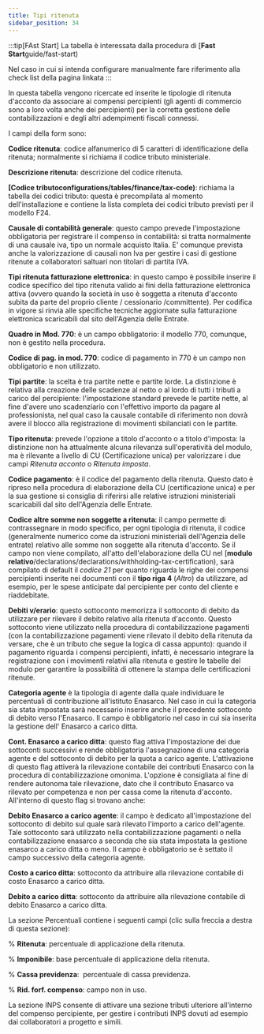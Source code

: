 ```yaml
---
title: Tipi ritenuta
sidebar_position: 34
---
```

:::tip[FAst Start]
La tabella è interessata dalla procedura di [**Fast Start**guide/fast-start)

Nel caso in cui si intenda configurare manualmente fare riferimento alla check list della pagina linkata
:::

In questa tabella vengono ricercate ed inserite le tipologie di ritenuta d'acconto da associare ai compensi percipienti (gli agenti di commercio sono a loro volta anche dei percipienti) per la corretta gestione delle contabilizzazioni e degli altri adempimenti fiscali connessi.

I campi della form sono:

**Codice ritenuta**: codice alfanumerico di 5 caratteri di identificazione della ritenuta; normalmente si richiama il codice tributo ministeriale.

**Descrizione ritenuta**: descrizione del codice ritenuta.

**[Codice tributoconfigurations/tables/finance/tax-code)**: richiama la tabella dei codici tributo: questa è precompilata al momento dell'installazione e contiene la lista completa dei codici tributo previsti per il modello F24.

**Causale di contabilità generale**: questo campo prevede l'impostazione obbligatoria per registrare il compenso in contabilità: si tratta normalmente di una causale iva, tipo un normale acquisto Italia. E' comunque prevista anche la valorizzazione di causali non Iva per gestire i casi di gestione ritenute a collaboratori saltuari non titolari di partita IVA.

**Tipi ritenuta fatturazione elettronica**: in questo campo è possibile inserire il codice specifico del tipo ritenuta valido ai fini della fatturazione elettronica attiva (ovvero quando la società in uso è soggetta a ritenuta d'acconto subita da parte del proprio cliente / cessionario /committente). Per codifica in vigore si rinvia alle specifiche tecniche aggiornate sulla fatturazione elettronica scaricabili dal sito dell'Agenzia delle Entrate.

**Quadro in Mod. 770**: è un campo obbligatorio: il modello 770, comunque, non è gestito nella procedura.

**Codice di pag. in mod. 770**: codice di pagamento in 770 è un campo non obbligatorio e non utilizzato.

**Tipi partite**: la scelta è tra partite nette e partite lorde. La distinzione è relativa alla creazione delle scadenze al netto o al lordo di tutti i tributi a carico del percipiente: l'impostazione standard prevede le partite nette, al fine d'avere uno scadenziario con l'effettivo importo da pagare al professionista, nel qual caso la causale contabile di riferimento non dovrà avere il blocco alla registrazione di movimenti sbilanciati con le partite.

**Tipo ritenuta**: prevede l'opzione a titolo d'acconto o a titolo d'imposta: la distinzione non ha attualmente alcuna rilevanza sull'operatività del modulo, ma è rilevante a livello di CU (Certificazione unica) per valorizzare i due campi *Ritenuta acconto* o *Ritenuta imposta*.

**Codice pagamento**: è il codice del pagamento della ritenuta. Questo dato è ripreso nella procedura di elaborazione della CU (certificazione unica) e per la sua gestione si consiglia di riferirsi alle relative istruzioni ministeriali scaricabili dal sito dell'Agenzia delle Entrate. 

**Codice altre somme non soggette a ritenuta**: il campo permette di contrassegnare in modo specifico, per ogni tipologia di ritenuta, il codice (generalmente numerico come da istruzioni ministeriali dell'Agenzia delle entrate) relativo alle somme non soggette alla ritenuta d'acconto. Se il campo non viene compilato, all'atto dell'elaborazione della CU nel [**modulo relativo**/declarations/declarations/withholding-tax-certification), sarà compilato di default il *codice 21* per quanto riguarda le righe dei compensi percipienti inserite nei documenti con il **tipo riga 4** (*Altro*) da utilizzare, ad esempio, per le spese anticipate dal percipiente per conto del cliente e riaddebitate. 

**Debiti v/erario**: questo sottoconto memorizza il sottoconto di debito da utilizzare per rilevare il debito relativo alla ritenuta d'acconto. Questo sottoconto viene utilizzato nella procedura di contabilizzazione pagamenti (con la contabilizzazione pagamenti viene rilevato il debito della ritenuta da versare, che è un tributo che segue la logica di cassa appunto): quando il pagamento riguarda i compensi percipienti, infatti, è necessario integrare la registrazione con i movimenti relativi alla ritenuta e gestire le tabelle del modulo per garantire la possibilità di ottenere la stampa delle certificazioni ritenute.

**Categoria agente** è la tipologia di agente dalla quale individuare le percentuali di contribuzione all'istituto Enasarco. Nel caso in cui la categoria sia stata impostata sarà necessario inserire anche il precedente sottoconto di debito verso l'Enasarco. Il campo è obbligatorio nel caso in cui sia inserita la gestione dell' Enasarco a carico ditta.

**Cont. Enasarco a carico ditta**: questo flag attiva l'impostazione dei due sottoconti successivi e rende obbligatoria l'assegnazione di una categoria agente e del sottoconto di debito per la quota a carico agente. L'attivazione di questo flag attiverà la rilevazione contabile dei contributi Enasarco con la procedura di contabilizzazione omonima. L'opzione è consigliata al fine di rendere autonoma tale rilevazione, dato che il contributo Enasarco va rilevato per competenza e non per cassa come la ritenuta d'acconto. All'interno di questo flag si trovano anche:

**Debito Enasarco a carico agente**: il campo è dedicato all'impostazione del sottoconto di debito sul quale sarà rilevato l'importo a carico dell'agente. Tale sottoconto sarà utilizzato nella contabilizzazione pagamenti o nella contabilizzazione enasarco a seconda che sia stata impostata la gestione enasarco a carico ditta o meno. Il campo è obbligatorio se è settato il campo successivo della categoria agente.

**Costo a carico ditta**: sottoconto da attribuire alla rilevazione contabile di costo Enasarco a carico ditta.

**Debito a carico ditta**: sottoconto da attribuire alla rilevazione contabile di debito Enasarco a carico ditta.



La sezione Percentuali contiene i seguenti campi (clic sulla freccia a destra di questa sezione):

% **Ritenuta**: percentuale di applicazione della ritenuta.

% **Imponibile**: base percentuale di applicazione della ritenuta.

% **Cassa previdenza**:  percentuale di cassa previdenza.

% **Rid. forf. compenso**: campo non in uso.

La sezione INPS consente di attivare una sezione tributi ulteriore all'interno del compenso percipiente, per gestire i contributi INPS dovuti ad esempio dai collaboratori a progetto e simili.

